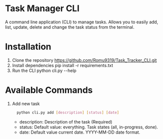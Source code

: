 # Task Manager CLI
A command line application (CLI) to manage tasks. Allows you to easily add, list, update, delete and change the task status from the terminal.

# Installation 
1. Clone the repository 
    https://github.com/Romu9319/Task_Tracker_CLI.git
2. Install dependencies
    pip install -r requirements.txt
3. Run the CLI
    python cli.py --help

# Available Commands
1. Add new task
    ```bash
      python cli.py add [description] [status] [date]
    ```
    - description: Description of the task (Required)
    - status: Default value: everything. Task states (all, in-progress, done).
    - date: Default value current date. YYYY-MM-DD date format.
    
